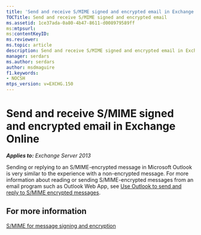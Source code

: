 ```yaml
---
title: 'Send and receive S/MIME signed and encrypted email in Exchange Server'
TOCTitle: Send and receive S/MIME signed and encrypted email
ms.assetid: 1ce37ada-0a80-4b47-8611-d008979589ff
ms:mtpsurl:
ms:contentKeyID:
ms.reviewer: 
ms.topic: article
description: Send and receive S/MIME signed and encrypted email in Exchange Online
manager: serdars
ms.author: serdars
author: msdmaguire
f1.keywords:
- NOCSH
mtps_version: v=EXCHG.150
---
```


# Send and receive S/MIME signed and encrypted email in Exchange Online

_**Applies to:** Exchange Server 2013_

Sending or replying to an S/MIME-encrypted message in Microsoft Outlook is very similar to the experience with a non-encrypted message. For more information about reading or sending S/MIME-encrypted messages from an email program such as Outlook Web App, see [Use Outlook to send and reply to S/MIME encrypted messages](https://support.microsoft.com/office/2e57e4bd-4cc2-4531-9a39-426e7c873e26).

## For more information

[S/MIME for message signing and encryption](s-mime-for-message-signing-and-encryption.md)
